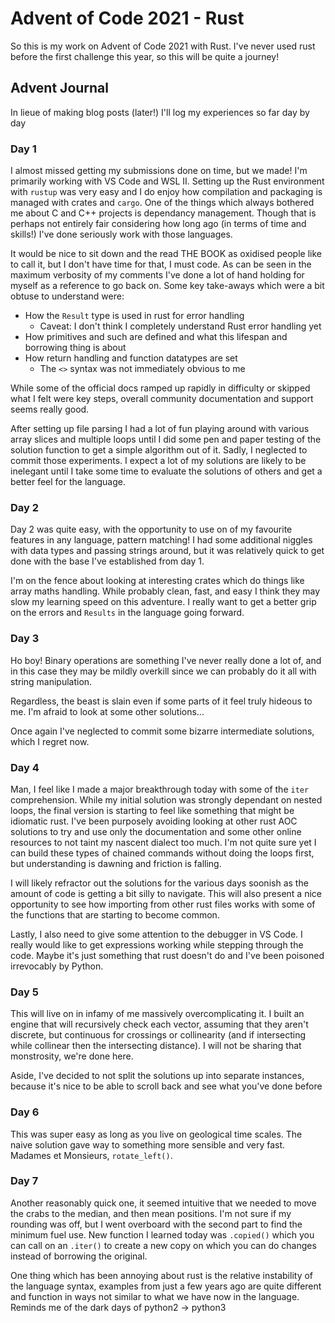 # Advent of Code 2021 - Rust
So this is my work on Advent of Code 2021 with Rust. I've never used rust before the first challenge this year, so this will be quite a journey!

## Advent Journal
In lieue of making blog posts (later!) I'll log my experiences so far day by day

### Day 1
I almost missed getting my submissions done on time, but we made! I'm primarily working with VS Code and WSL II. Setting up the Rust environment with `rustup` was very easy and I do enjoy how compilation and packaging is managed with crates and `cargo`. One of the things which always bothered me about C and C++ projects is dependancy management. Though that is perhaps not entirely fair considering how long ago (in terms of time and skills!) I've done seriously work with those languages.

It would be nice to sit down and the read THE BOOK as oxidised people like to call it, but I don't have time for that, I must code. As can be seen in the maximum verbosity of my comments I've done a lot of hand holding for myself as a reference to go back on. Some key take-aways which were a bit obtuse to understand were:
- How the `Result` type is used in rust for error handling
  - Caveat: I don't think I completely understand Rust error handling yet
- How primitives and such are defined and what this lifespan and borrowing thing is about
- How return handling and function datatypes are set
  - The `<>` syntax was not immediately obvious to me

While some of the official docs ramped up rapidly in difficulty or skipped what I felt were key steps, overall community documentation and support seems really good.

After setting up file parsing I had a lot of fun playing around with various array slices and multiple loops until I did some pen and paper testing of the solution function to get a simple algorithm out of it. Sadly, I neglected to commit those experiments. I expect a lot of my solutions are likely to be inelegant until I take some time to evaluate the solutions of others and get a better feel for the language.

### Day 2
Day 2 was quite easy, with the opportunity to use on of my favourite features in any language, pattern matching! I had some additional niggles with data types and passing strings around, but it was relatively quick to get done with the base I've established from day 1.

I'm on the fence about looking at interesting crates which do things like array maths handling. While probably clean, fast, and easy I think they may slow my learning speed on this adventure. I really want to get a better grip on the errors and `Results` in the language going forward.

### Day 3
Ho boy! Binary operations are something I've never really done a lot of, and in this case they may be mildly overkill since we can probably do it all with string manipulation.

Regardless, the beast is slain even if some parts of it feel truly hideous to me. I'm afraid to look at some other solutions...

Once again I've neglected to commit some bizarre intermediate solutions, which I regret now.

### Day 4
Man, I feel like I made a major breakthrough today with some of the `iter` comprehension. While my initial solution was strongly dependant on nested loops, the final version is starting to feel like something that might be idiomatic rust. I've been purposely avoiding looking at other rust AOC solutions to try and use only the documentation and some other online resources to not taint my nascent dialect too much. I'm not quite sure yet I can build these types of chained commands without doing the loops first, but understanding is dawning and friction is falling.

I will likely refractor out the solutions for the various days soonish as the amount of code is getting a bit silly to navigate. This will also present a nice opportunity to see how importing from other rust files works with some of the functions that are starting to become common.

Lastly, I also need to give some attention to the debugger in VS Code. I really would like to get expressions working while stepping through the code. Maybe it's just something that rust doesn't do and I've been poisoned irrevocably by Python.

### Day 5
This will live on in infamy of me massively overcomplicating it. I built an engine that will recursively check each vector, assuming that they aren't discrete, but continuous for crossings or collinearity (and if intersecting while collinear then the intersecting distance). I will not be sharing that monstrosity, we're done here.

Aside, I've decided to not split the solutions up into separate instances, because it's nice to be able to scroll back and see what you've done before

### Day 6
This was super easy as long as you live on geological time scales. The naive solution gave way to something more sensible and very fast. Madames et Monsieurs, `rotate_left()`.

### Day 7
Another reasonably quick one, it seemed intuitive that we needed to move the crabs to the median, and then mean positions. I'm not sure if my rounding was off, but I went overboard with the second part to find the minimum fuel use. New function I learned today was `.copied()` which you can call on an `.iter()` to create a new copy on which you can do changes instead of borrowing the original.

One thing which has been annoying about rust is the relative instability of the language syntax, examples from just a few years ago are quite different and function in ways not similar to what we have now in the language. Reminds me of the dark days of python2 -> python3